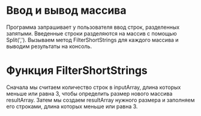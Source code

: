 # Ввод и вывод массива
Программа запрашивает у пользователя ввод строк, разделенных запятыми.
Введенные строки разделяются на массив с помощью Split(',').
Вызываем метод FilterShortStrings для каждого массива и выводим результаты на консоль.
# Функция FilterShortStrings
Сначала мы считаем количество строк в inputArray, длина которых меньше или равна 3, чтобы определить размер нового массива resultArray.
Затем мы создаем resultArray нужного размера и заполняем его строками, длина которых меньше или равна 3.
